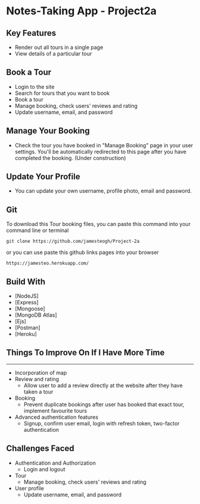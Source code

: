 # Notes-Taking App - Project2a

## Key Features

- Render out all tours in a single page
- View details of a particular tour

## Book a Tour

- Login to the site
- Search for tours that you want to book
- Book a tour
- Manage booking, check users' reviews and rating
- Update username, email, and password

## Manage Your Booking

- Check the tour you have booked in "Manage Booking" page in your user settings. You'll be automatically redirected to this
  page after you have completed the booking. (Under construction)

## Update Your Profile

- You can update your own username, profile photo, email and password.

## Git

To download this Tour booking files, you can paste this command into your command line or terminal

    git clone https://github.com/jamesteogh/Project-2a

or you can use paste this github links pages into your browser

    https://jamesteo.herokuapp.com/

## Build With

- [NodeJS]
- [Express]
- [Mongoose]
- [MongoDB Atlas]
- [Ejs]
- [Postman]
- [Heroku]

## Things To Improve On If I Have More Time

---

- Incorporation of map
- Review and rating
  - Allow user to add a review directly at the website after they have taken a tour
- Booking
  - Prevent duplicate bookings after user has booked that exact tour, implement favourite tours
- Advanced authentication features
  - Signup, confirm user email, login with refresh token, two-factor authentication

## Challenges Faced

- Authentication and Authorization
  - Login and logout
- Tour
  - Manage booking, check users' reviews and rating
- User profile
  - Update username, email, and password
